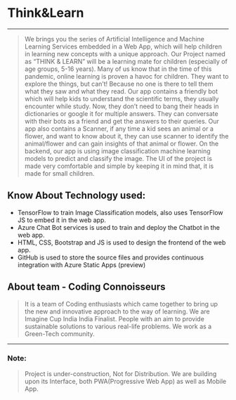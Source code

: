 # Think&Learn
---
> We brings you the series of Artificial Intelligence and Machine Learning Services embedded in a Web App, which will help children in learning new concepts with a unique approach.
> Our Project named as “THINK & LEARN” will be a learning mate for children (especially of age groups, 5-16 years). Many of us know that in the time of this pandemic, online learning is proven a havoc for children. They want to explore the things, but can’t! Because no one is there to tell them what they saw and what they read. 
Our app contains a friendly bot which will help kids to understand the scientific terms, they usually encounter while study. Now, they don’t need to bang their heads in dictionaries or google it for multiple answers. They can conversate with their bots as a friend and get the answers to their queries.
Our app also contains a Scanner, if any time a kid sees an animal or a flower, and want to know about it, they can use scanner to identify the animal/flower and can gain insights of that animal or flower. On the backend, our app is using image classification machine learning models to predict and classify the image.
The UI of the project is made very comfortable and simple by keeping it in mind that, it is made for small children.

## Know About Technology used: 
- TensorFlow to train Image Classification models, also uses TensorFlow JS to embed it in the web app.
- Azure Chat Bot services is used to train and deploy the Chatbot in the web app.
- HTML, CSS, Bootstrap and JS is used to design the frontend of the web app. 
- GitHub is used to store the source files and provides continuous integration with Azure Static Apps (preview)


## About team - Coding Connoisseurs
> It is a team of Coding enthusiasts which came together to bring up the new and innovative approach to the way of learning. We are Imagine Cup India India Finalist. People with an aim to provide sustainable solutions to various real-life problems. We work as a Green-Tech community.

---
### Note:
> Project is under-construction, Not for Distribution. We are building upon its Interface, both PWA(Progressive Web App) as well as Mobile App.
